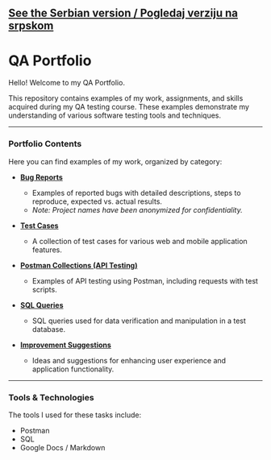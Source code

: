 [See the Serbian version / Pogledaj verziju na srpskom](README-SR.md)
---
# QA Portfolio 

Hello! Welcome to my QA Portfolio.

This repository contains examples of my work, assignments, and skills acquired during my QA testing course. These examples demonstrate my understanding of various software testing tools and techniques.

---

###  Portfolio Contents

Here you can find examples of my work, organized by category:

* **[Bug Reports](./bug-reports)**
    * Examples of reported bugs with detailed descriptions, steps to reproduce, expected vs. actual results.
    * *Note: Project names have been anonymized for confidentiality.*

* **[Test Cases](./test-cases)**
    * A collection of test cases for various web and mobile application features.

* **[Postman Collections (API Testing)](./postman-collections)**
    * Examples of API testing using Postman, including requests with test scripts.

* **[SQL Queries](./sql-queries)**
    * SQL queries used for data verification and manipulation in a test database.

* **[Improvement Suggestions](./improvements)**
    * Ideas and suggestions for enhancing user experience and application functionality.

---

###  Tools & Technologies

The tools I used for these tasks include:
* Postman
* SQL
* Google Docs / Markdown
